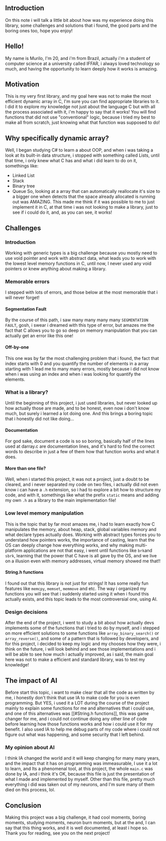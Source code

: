 ## Introduction
On this note i will talk a little bit about how was my experience doing this library, some challenges and solutions that i found, the good parts and the boring ones too, hope you enjoy!

## Hello!
My name is Murilo, I'm 20, and i'm from Brazil, actually i'm a student of computer science at a university called IFFAR, i always loved technology so much, and having the opportunity to learn deeply how it works is amazing. 

## Motivation
This is my very first library, and my goal here was not to make the most efficient dynamic array in C, I'm sure you can find appropriate libraries to it. I did it to explore my knowledge not just about the language C but with all the process associated with it, i'm happy to say that it works! You will find functions that did not use "conventional" logic, because i tried my best to make all from scratch, just knowing what that function was supposed to do!

## Why specifically dynamic array?
Well, I began studying C# to learn a about OOP, and when i was taking a look at its built-in data structure, i stopped with something called Lists, until that time, i only knew what C has and what i did learn to do on it, somethings like:
- Linked List
- Stack
- Binary tree
- Queue
So, looking at a array that can automatically reallocate it's size to a bigger one when detects that the space already allocated is running out was AMAZING.
This made me think if it was possible to me to just implement it in C, at that time i was not looking to make a library, just to see if i could do it, and, as you can see, it works!

## Challenges
### Introduction
Working with generic types is a big challenge because you mostly need to use void pointer and work with abstract data, what leads you to work with the lowest level memory functions in C, until now, I never used any void pointers or knew anything about making a library.
### Memorable errors
I stepped with lots of errors, and those below at the most memorable that i will never forget!
#### Segmentation Fault
By the course of this path, i saw many many many many `SEGMENTATION FAULT`, gosh, i swear i dreamed with this type of error, but amazes me the fact that C allows you to go so deep on memory manipulation that you can actually get an error like this one! 
#### Off-by-one 
This one was by far the most challenging problem that i found, the fact that index starts with 0 and you quantify the number of elements in a array starting with 1 lead me to many many errors, mostly because i did not know when i was using an index and when i was looking for quantify the elements.

### What is a library?
Until the beginning of this project, i just used libraries, but never looked up how actually those are made, and to be honest, even now i don't know much, but surely i learned a lot doing one. And this brings a boring topic that i honestly did not like doing...
#### Documentation
For god sake, document a code is so so boring, basically half of the lines used at darray.c are documentation lines, and it's hard to find the correct words to describe in just a few of them how that function works and what it does.
#### More than one file?
Well, when i started this project, it was not a project, just a doubt to be cleared, and i never separated my code on two files, i actually did not even know i can have a `.h` extension, so i had to explore a bit how to structure my code, and with it, somethings like what the prefix `static` means and adding my own `.h` as a library to the main implementation file!

### Low level memory manipulation
This is the topic that by far most amazes me, i had to learn exactly how C manipulates the memory, about heap, stack, global variables memory and what declare types actually does. Working with abstract types forces you to understand how pointers works, the importance of casting, learn that the OS can deeply change how everything works, and why making multi-platform applications are not that easy, i went until functions like `brk`and `sbrk`, learning that the power that C have is all gave by the OS, and we live on a illusion even with memory addresses, virtual memory showed me that!! 

#### String.h functions
I found out that this library is not just for strings! It has some really fun features like `memcpy`, `memset`, `memmove` and etc. The way i organized my functions you will see that i suddenly started using it when i found this actually exists, and this topic leads to the most controversial one, using AI.

### Design decisions
After the end of the project, i went to study a bit about how actually devs implements some of the functions that i tried to do by myself, and i stepped on more efficient solutions to some functions like `array_binary_search()` or `array_reverse()`, and some of a pattern that is followed by developers, and for this project, i decided to keep my logic and my chooses how they were, i think on the future, i will look behind and see those implementations and i will be able to see how much i actually improved, as i said, the main goal here was not to make a efficient and standard library, was to test my knowledge!
## The impact of AI
Before start this topic, i want to make clear that all the code as written by me, i honestly don't think that use IA to make code for you is even programming. But YES, i used it a LOT during the course of the project mainly to explain some functions for me and alternatives that i could use, and one of this alternatives was [[#String.h functions]], this was game changer for me, and i could not continue doing any other line of code before learning how those functions works and how i could use it for my benefit.
I also used IA to help me debug parts of my code where i could not figure out what was happening, and some security that I left behind.
### My opinion about AI
I think IA changed the world and it will keep changing for many many years, and the impact that it has on programming was immeasurable, I use it a lot to learn, and Its a phenomenal tool, at this project, the whole `main.c` was done by IA, and i think it's OK, because this file is just the presentation of what I made and implemented by myself.
Other than this file, pretty much everything i did was taken out of my neurons, and I'm sure many of them died on this process, lol.

## Conclusion
Making this project was a big challenge, it had cool moments, boring moments, studying moments, neuron burn moments, but at the and, I can say that this thing works, and it is well documented, at least i hope so. Thank you for reading, see you on the next project!